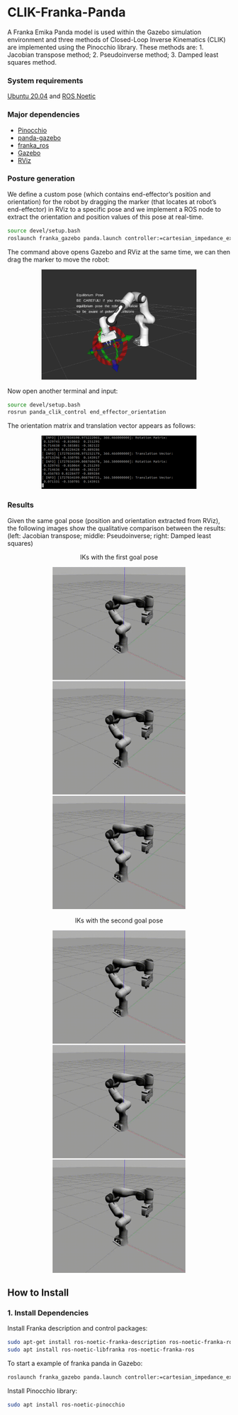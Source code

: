 # CLIK-Franka-Panda
A Franka Emika Panda model is used within the Gazebo simulation environment and three methods of Closed-Loop Inverse Kinematics (CLIK) are implemented using the Pinocchio library.
These methods are: 1. Jacobian transpose method; 2. Pseudoinverse method; 3. Damped least squares method.<br />

### System requirements
[Ubuntu 20.04][1] and [ROS Noetic][2]

[1]: https://releases.ubuntu.com/focal/                "Ubuntu 20.04"
[2]: http://wiki.ros.org/noetic/Installation/Ubuntu    "ROS Noetic"

### Major dependencies

- [Pinocchio](https://github.com/stack-of-tasks/pinocchio)
- [panda-gazebo](https://github.com/rickstaa/panda-gazebo/tree/noetic)
- [franka_ros](https://frankaemika.github.io/docs/index.html)
- [Gazebo](https://gazebosim.org/home)
- [RViz](http://wiki.ros.org/rviz)


### Posture generation
We define a custom pose (which contains end-effector’s position and orientation) for the
robot by dragging the marker (that locates at robot’s end-effector) in RViz to a specific pose and we implement a ROS node to extract the orientation and position values of this pose at real-time.
```bash
source devel/setup.bash
roslaunch franka_gazebo panda.launch controller:=cartesian_impedance_example_controller     rviz:=true
```
The command above opens Gazebo and RViz at the same time, we can then drag the marker to move the robot:

<p align="center">
  <img src="pictures/rviz pose.png" width="350" title="hover text">
</p>

Now open another terminal and input:
```bash
source devel/setup.bash
rosrun panda_clik_control end_effector_orientation
```
The orientation matrix and translation vector appears as follows:
<p align="center">
  <img src="pictures/rviz pose read.png" width="350" title="hover text">
</p>



### Results

Given the same goal pose (position and orientation extracted from RViz), the following images show the 
qualitative comparison between the results: <br />
(left: Jacobian transpose; middle: Pseudoinverse; right: Damped least squares)

<div align="center">
  <p style="text-align:center;">IKs with the first goal pose</p>

  <img src="gif folder/11.gif" width="300" alt="First GIF" />
  <img src="gif folder/21.gif" width="300" alt="Second GIF" />
  <img src="gif folder/31.gif" width="300" alt="Third GIF" />

  <p style="text-align:center;">IKs with the second goal pose</p>

  <img src="gif folder/12.gif" width="300" alt="First GIF" />
  <img src="gif folder/22.gif" width="300" alt="Second GIF" />
  <img src="gif folder/32.gif" width="300" alt="Third GIF" />

</div>

## How to Install

### 1. Install Dependencies
Install Franka description and control packages:
```bash
sudo apt-get install ros-noetic-franka-description ros-noetic-franka-ros
sudo apt install ros-noetic-libfranka ros-noetic-franka-ros
```
To start a example of franka panda in Gazebo:
```bash
roslaunch franka_gazebo panda.launch controller:=cartesian_impedance_example_controller     rviz:=true
```
Install Pinocchio library:
```bash
sudo apt install ros-noetic-pinocchio
```




        



















